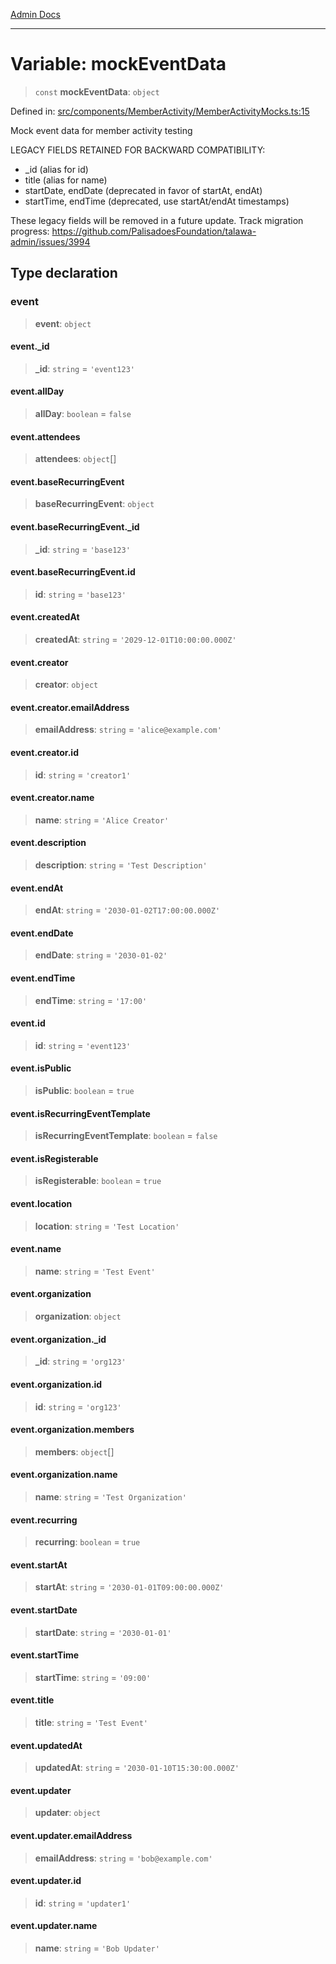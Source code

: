[Admin Docs](/)

***

# Variable: mockEventData

> `const` **mockEventData**: `object`

Defined in: [src/components/MemberActivity/MemberActivityMocks.ts:15](https://github.com/PalisadoesFoundation/talawa-admin/blob/main/src/components/MemberActivity/MemberActivityMocks.ts#L15)

Mock event data for member activity testing

LEGACY FIELDS RETAINED FOR BACKWARD COMPATIBILITY:
- _id (alias for id)
- title (alias for name)
- startDate, endDate (deprecated in favor of startAt, endAt)
- startTime, endTime (deprecated, use startAt/endAt timestamps)

These legacy fields will be removed in a future update.
Track migration progress: https://github.com/PalisadoesFoundation/talawa-admin/issues/3994

## Type declaration

### event

> **event**: `object`

#### event.\_id

> **\_id**: `string` = `'event123'`

#### event.allDay

> **allDay**: `boolean` = `false`

#### event.attendees

> **attendees**: `object`[]

#### event.baseRecurringEvent

> **baseRecurringEvent**: `object`

#### event.baseRecurringEvent.\_id

> **\_id**: `string` = `'base123'`

#### event.baseRecurringEvent.id

> **id**: `string` = `'base123'`

#### event.createdAt

> **createdAt**: `string` = `'2029-12-01T10:00:00.000Z'`

#### event.creator

> **creator**: `object`

#### event.creator.emailAddress

> **emailAddress**: `string` = `'alice@example.com'`

#### event.creator.id

> **id**: `string` = `'creator1'`

#### event.creator.name

> **name**: `string` = `'Alice Creator'`

#### event.description

> **description**: `string` = `'Test Description'`

#### event.endAt

> **endAt**: `string` = `'2030-01-02T17:00:00.000Z'`

#### event.endDate

> **endDate**: `string` = `'2030-01-02'`

#### event.endTime

> **endTime**: `string` = `'17:00'`

#### event.id

> **id**: `string` = `'event123'`

#### event.isPublic

> **isPublic**: `boolean` = `true`

#### event.isRecurringEventTemplate

> **isRecurringEventTemplate**: `boolean` = `false`

#### event.isRegisterable

> **isRegisterable**: `boolean` = `true`

#### event.location

> **location**: `string` = `'Test Location'`

#### event.name

> **name**: `string` = `'Test Event'`

#### event.organization

> **organization**: `object`

#### event.organization.\_id

> **\_id**: `string` = `'org123'`

#### event.organization.id

> **id**: `string` = `'org123'`

#### event.organization.members

> **members**: `object`[]

#### event.organization.name

> **name**: `string` = `'Test Organization'`

#### event.recurring

> **recurring**: `boolean` = `true`

#### event.startAt

> **startAt**: `string` = `'2030-01-01T09:00:00.000Z'`

#### event.startDate

> **startDate**: `string` = `'2030-01-01'`

#### event.startTime

> **startTime**: `string` = `'09:00'`

#### event.title

> **title**: `string` = `'Test Event'`

#### event.updatedAt

> **updatedAt**: `string` = `'2030-01-10T15:30:00.000Z'`

#### event.updater

> **updater**: `object`

#### event.updater.emailAddress

> **emailAddress**: `string` = `'bob@example.com'`

#### event.updater.id

> **id**: `string` = `'updater1'`

#### event.updater.name

> **name**: `string` = `'Bob Updater'`
